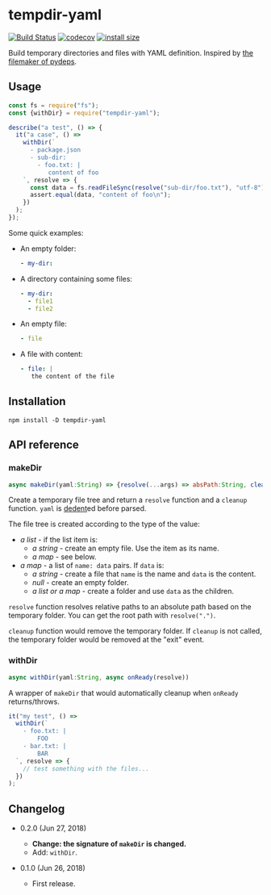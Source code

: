 tempdir-yaml
============

[![Build Status](https://travis-ci.org/eight04/tempdir-yaml.svg?branch=master)](https://travis-ci.org/eight04/tempdir-yaml)
[![codecov](https://codecov.io/gh/eight04/tempdir-yaml/branch/master/graph/badge.svg)](https://codecov.io/gh/eight04/tempdir-yaml)
[![install size](https://packagephobia.now.sh/badge?p=tempdir-yaml)](https://packagephobia.now.sh/result?p=tempdir-yaml)

Build temporary directories and files with YAML definition. Inspired by [the filemaker of pydeps](https://github.com/thebjorn/pydeps/blob/83762459eed1d199af8ac580b2882189cbca1624/tests/filemaker.py).

Usage
-----

```js
const fs = require("fs");
const {withDir} = require("tempdir-yaml");

describe("a test", () => {
  it("a case", () =>
    withDir(`
      - package.json
      - sub-dir:
        - foo.txt: |
           content of foo
    `, resolve => {
      const data = fs.readFileSync(resolve("sub-dir/foo.txt"), "utf-8");
      assert.equal(data, "content of foo\n");
    })
  );
});
```

Some quick examples:

* An empty folder:
  ```yaml
  - my-dir:
  ```
* A directory containing some files:
  ```yaml
  - my-dir:
    - file1
    - file2
  ```
* An empty file:
  ```yaml
  - file
  ```
* A file with content:
  ```yaml
  - file: |
     the content of the file
  ```

Installation
------------
```
npm install -D tempdir-yaml
```

API reference
-------------

### makeDir

```js
async makeDir(yaml:String) => {resolve(...args) => absPath:String, cleanup()}
```

Create a temporary file tree and return a `resolve` function and a `cleanup` function. `yaml` is [dedent](https://www.npmjs.com/package/dedent)ed before parsed.

The file tree is created according to the type of the value:

* *a list* - if the list item is:
  - *a string* - create an empty file. Use the item as its name.
  - *a map* - see below.
* *a map* - a list of `name: data` pairs. If `data` is:
  - *a string* - create a file that `name` is the name and `data` is the content.
  - *null* - create an empty folder.
  - *a list or a map* - create a folder and use `data` as the children.
  
`resolve` function resolves relative paths to an absolute path based on the temporary folder. You can get the root path with `resolve(".")`.

`cleanup` function would remove the temporary folder. If `cleanup` is not called, the temporary folder would be removed at the "exit" event.

### withDir

```js
async withDir(yaml:String, async onReady(resolve))
```

A wrapper of `makeDir` that would automatically cleanup when `onReady` returns/throws.

```js
it("my test", () =>
  withDir(`
    - foo.txt: |
        FOO
    - bar.txt: |
        BAR
  `, resolve => {
    // test something with the files...
  })
);
```

Changelog
---------

* 0.2.0 (Jun 27, 2018)

  - **Change: the signature of `makeDir` is changed.**
  - Add: `withDir`.

* 0.1.0 (Jun 26, 2018)

  - First release.
